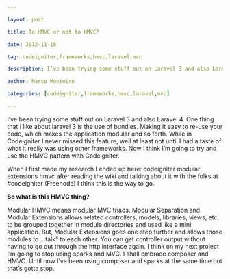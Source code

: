---
layout: post
title: To HMVC or not to HMVC?
date: 2012-11-18
tag: codeigniter,frameworks,hmvc,laravel,mvc
description: I’ve been trying some stuff out on Laravel 3 and also Laravel 4. One thing that I like about laravel 3 is the use of bundles. Making it easy to
author: Marco Monteiro
categories: [codeigniter,frameworks,hmvc,laravel,mvc]
---

I’ve been trying some stuff out on Laravel 3 and also Laravel 4. One thing that I like about laravel 3 is the use of bundles. Making it easy to re-use your code, which makes the application modular and so forth.
While in Codeigniter I never missed this feature, well at least not until I had a taste of what it really was using other frameworks. Now I think I’m going to try and use the HMVC pattern with Codeigniter.

When I first made my research I ended up here: codeigniter modular extensions hmvc after reading the wiki and talking about it with the folks at #codeigniter (Freenode) I think this is the way to go.
<!--more-->
**So what is this HMVC thing?**

Modular HMVC means modular MVC triads. Modular Separation and Modular Extensions allows related controllers, models, libraries, views, etc. to be grouped together in module directories and used like a mini application. But, Modular Extensions goes one step further and allows those modules to ...talk“ to each other. You can get controller output without having to go out through the http interface again.
I think on my next project I’m going to stop using sparks and MVC. I shall embrace composer and HMVC. Until now I’ve been using composer and sparks at the same time but that’s gotta stop.